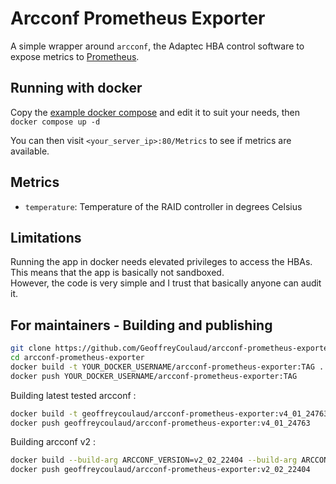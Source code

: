 # Arcconf Prometheus Exporter

A simple wrapper around `arcconf`, the Adaptec HBA control software to expose metrics to [Prometheus](https://prometheus.io/).

## Running with docker

Copy the [example docker compose](./compose.yaml) and edit it to suit your needs, then `docker compose up -d`

You can then visit `<your_server_ip>:80/Metrics` to see if metrics are available.

## Metrics

- `temperature`: Temperature of the RAID controller in degrees Celsius 

## Limitations

Running the app in docker needs elevated privileges to access the HBAs.  
This means that the app is basically not sandboxed.  
However, the code is very simple and I trust that basically anyone can audit it.

## For maintainers - Building and publishing

```sh
git clone https://github.com/GeoffreyCoulaud/arcconf-prometheus-exporter.git
cd arcconf-prometheus-exporter
docker build -t YOUR_DOCKER_USERNAME/arcconf-prometheus-exporter:TAG .
docker push YOUR_DOCKER_USERNAME/arcconf-prometheus-exporter:TAG
```

Building latest tested arcconf :
```sh
docker build -t geoffreycoulaud/arcconf-prometheus-exporter:v4_01_24763 .
docker push geoffreycoulaud/arcconf-prometheus-exporter:v4_01_24763
```

Building arcconf v2 :
```sh
docker build --build-arg ARCCONF_VERSION=v2_02_22404 --build-arg ARCCONF_ARCHIVE_EXECUTABLE_PATH=linux_x64/cmdline/arcconf -t geoffreycoulaud/arcconf-prometheus-exporter:v2_02_22404 .
docker push geoffreycoulaud/arcconf-prometheus-exporter:v2_02_22404
```